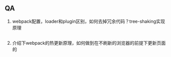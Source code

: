 ## QA

1. webpack配置，loader和plugin区别，如何去掉冗余代码？tree-shaking实现原理

```

```

2. 介绍下webpack的热更新原理，如何做到在不刷新的浏览器的前提下更新页面的



